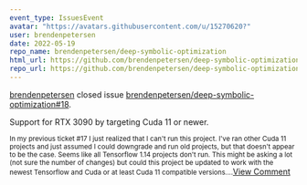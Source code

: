 ```yaml
---
event_type: IssuesEvent
avatar: "https://avatars.githubusercontent.com/u/15270620?"
user: brendenpetersen
date: 2022-05-19
repo_name: brendenpetersen/deep-symbolic-optimization
html_url: https://github.com/brendenpetersen/deep-symbolic-optimization/issues/18
repo_url: https://github.com/brendenpetersen/deep-symbolic-optimization
---
```


<a href='https://github.com/brendenpetersen' target='_blank'>brendenpetersen</a> closed issue <a href='https://github.com/brendenpetersen/deep-symbolic-optimization/issues/18' target='_blank'>brendenpetersen/deep-symbolic-optimization#18</a>.

<p>Support for RTX 3090 by targeting Cuda 11 or newer.</p><small>In my previous ticket #17 I just realized that I can't run this project. I've ran other Cuda 11 projects and just assumed I could downgrade and run old projects, but that doesn't appear to be the case. Seems like all Tensorflow 1.14 projects don't run. This might be asking a lot (not sure the number of changes) but could this project be updated to work with the newest Tensorflow and Cuda or at least Cuda 11 compatible versions....</small><a href='https://github.com/brendenpetersen/deep-symbolic-optimization/issues/18' target='_blank'>View Comment</a>